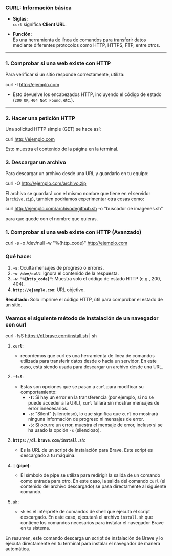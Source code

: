 ### **CURL: Información básica**

- **Siglas:**  
    `curl` significa **Client URL**.
    
- **Función:**  
    Es una herramienta de línea de comandos para transferir datos mediante diferentes protocolos como HTTP, HTTPS, FTP, entre otros.
    

---

### **1. Comprobar si una web existe con HTTP**

Para verificar si un sitio responde correctamente, utiliza:

curl -I http://ejemplo.com

- Esto devuelve los encabezados HTTP, incluyendo el código de estado (`200 OK`, `404 Not Found`, etc.).

---

### **2. Hacer una petición HTTP**

Una solicitud HTTP simple (GET) se hace así:

curl http://ejemplo.com

Esto muestra el contenido de la página en la terminal.

### **3. Descargar un archivo**

Para descargar un archivo desde una URL y guardarlo en tu equipo:

curl -O http://ejemplo.com/archivo.zip

El archivo se guardará con el mismo nombre que tiene en el servidor (`archivo.zip`), tambien podriamos experimentar otra cosas como:

curl http://ejemplo.com/archivodegithub.sh -o "buscador de imagenes.sh" 

para que quede con el nombre que quieras.

### **1. Comprobar si una web existe con HTTP (Avanzado)**

curl -s -o /dev/null -w "%{http_code}" http://ejemplo.com 
### Qué hace:

1. **`-s`**: Oculta mensajes de progreso o errores.
2. **`-o /dev/null`**: Ignora el contenido de la respuesta.
3. **`-w "%{http_code}"`**: Muestra solo el código de estado HTTP (e.g., 200, 404).
4. **`http://ejemplo.com`**: URL objetivo.

**Resultado:** Solo imprime el código HTTP, útil para comprobar el estado de un sitio.

### Veamos el siguiente método de instalación de un navegador con curl 

curl -fsS https://dl.brave.com/install.sh | sh

1. **`curl`**:
    
    - recordemos que curl es una herramienta de línea de comandos utilizada para transferir datos desde o hacia un servidor. En este caso, está siendo usada para descargar un archivo desde una URL.
2. **`-fsS`**:
    
    - Estas son opciones que se pasan a `curl` para modificar su comportamiento:
        - **`-f`**: Si hay un error en la transferencia (por ejemplo, si no se puede acceder a la URL), `curl` fallará sin mostrar mensajes de error innecesarios.
        - **`-s`**: "Silent" (silencioso), lo que significa que `curl` no mostrará ninguna información de progreso ni mensajes de error.
        - **`-S`**: Si ocurre un error, muestra el mensaje de error, incluso si se ha usado la opción `-s` (silencioso).
3. **`https://dl.brave.com/install.sh`**:
    
    - Es la URL de un script de instalación para Brave. Este script es descargado a tu máquina.
4. **`|` (pipe)**:
    
    - El símbolo de pipe se utiliza para redirigir la salida de un comando como entrada para otro. En este caso, la salida del comando `curl` (el contenido del archivo descargado) se pasa directamente al siguiente comando.
5. **`sh`**:
    
    - `sh` es el intérprete de comandos de shell que ejecuta el script descargado. En este caso, ejecutará el archivo `install.sh` que contiene los comandos necesarios para instalar el navegador Brave en tu sistema.

En resumen, este comando descarga un script de instalación de Brave y lo ejecuta directamente en tu terminal para instalar el navegador de manera automática.